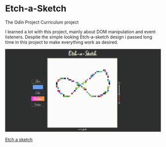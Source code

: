 # Etch-a-Sketch
The Odin Project Curriculum project

I learned a lot with this project, mainly about DOM manipulation and event listeners.
Despite the simple looking Etch-a-sketch design i passed long time in this project to make everything work as desired.

![ScreenShot](screenshot.png)

[Etch a sketch](https://plmdie.github.io/Etch-a-Sketch/)
